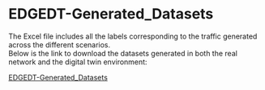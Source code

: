 # EDGEDT-Generated_Datasets

The Excel file includes all the labels corresponding to the traffic generated across the different scenarios.  
Below is the link to download the datasets generated in both the real network and the digital twin environment:

[EDGEDT-Generated_Datasets](https://example.com/datasets/download)
